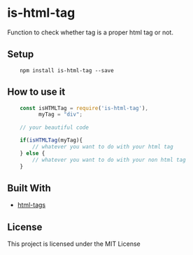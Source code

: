 # is-html-tag
Function to check whether tag is a proper html tag or not.

## Setup

```
    npm install is-html-tag --save
```

## How to use it

```javascript
    const isHTMLTag = require('is-html-tag'), 
          myTag = "div";
    
    // your beautiful code

    if(isHTMLTag(myTag){
        // whatever you want to do with your html tag 
    } else {
        // whatever you want to do with your non html tag
    }
```


## Built With

* [html-tags](https://www.npmjs.com/package/html-tags) 

## License

This project is licensed under the MIT License
